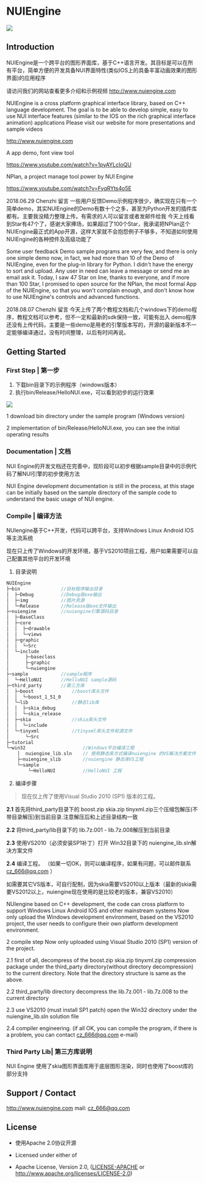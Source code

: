 # NUIEngine
![](https://github.com/Avens666/NUIEngine/blob/master/bin/img/nuilogo.png?raw=true)

## Introduction

NUIEngine是一个跨平台的图形界面库，基于C++语言开发。其目标是可以在所有平台，简单方便的开发具备NUI界面特性(类似IOS上的具备丰富动画效果的图形界面)的应用程序

请访问我们的网站查看更多介绍和示例视频
http://www.nuiengine.com


NUIEngine is a cross platform graphical interface library, based on C++ language development. The goal is to be able to develop simple, easy to use NUI interface features (similar to the IOS on the rich graphical interface animation) applications
Please visit our website for more presentations and sample videos

http://www.nuiengine.com

A app demo, font view tool

https://www.youtube.com/watch?v=1pyAYLcIoQU

NPlan, a project manage tool power by NUI Engine

https://www.youtube.com/watch?v=FyqRYts4o5E

2018.06.29 Chenzhi 留言
一些用户反馈Demo示例程序很少，确实现在只有一个简单demo，其实NUIEngine的Demo有数十个之多，甚至为Python开发的插件库都有。主要我没精力整理上传。有需求的人可以留言或者发邮件给我
今天上线看到Star有47个了，感谢大家捧场，如果超过了100个Star，我承诺把NPlan这个NUIEngine最正式的App开源，这样大家就不会抱怨例子不够多，不知道如何使用NUIEngine的各种控件及高级功能了

Some user feedback Demo sample programs are very few, and there is only one simple demo now, in fact, we had more than 10 of the Demo of NUIEngine, even for the plug-in library for Python. I didn't have the energy to sort and upload. Any user in need can leave a message or send me an email ask it.
Today, I saw 47 Star on line, thanks to everyone, and if more than 100 Star, I promised to open source for the NPlan, the most formal App of the NUIEngine, so that you won't complain enough, and don't know how to use NUIEngine's controls and advanced functions.

2018.08.07 Chenzhi 留言
今天上传了两个教程文档和几个windows下的demo程序，教程文档可以参考，但不一定和最新的sdk保持一致，可能有出入
demo程序还没有上传代码，主要是一些demo是用老的引擎版本写的，开源的最新版本不一定能够编译通过，没有时间整理，以后有时间再说。

## Getting Started


### First Step | 第一步
1. 下载bin目录下的示例程序（windows版本）
2. 执行bin/Release/HelloNUI.exe，可以看到初步的运行效果

![](https://github.com/Avens666/NUIEngine/blob/master/tutorial/image/hellonui.gif?raw=true)

1 download bin directory under the sample program (Windows version)

2 implementation of bin/Release/HelloNUI.exe, you can see the initial operating results

### Documentation | 文档
NUI Engine的开发文档还在完善中，现阶段可以初步根据sample目录中的示例代码了解NUI引擎的初步使用方法

NUI Engine development documentation is still in the process, at this stage can be initially based on the sample directory of the sample code to understand the basic usage of NUI engine.

### Compile  | 编译方法
NUIengine基于C++开发，代码可以跨平台，支持Windows Linux Android IOS等主流系统

现在只上传了Windows的开发环境，基于VS2010项目工程，用户如果需要可以自己配置其他平台的开发环境

1. 目录说明
``` C++
NUIEngine
├─bin 				//目标程序输出目录
│  ├─Debug			//Debug版exe输出
│  ├─img			//图片资源
│  └─Release		//Release版exe文件输出
├─nuiengine			//nuiengine引擎源码目录
│  ├─BaseClass
│  ├─core
│  │  ├─drawable
│  │  └─views
│  ├─graphic
│  │  └─Src
│  └─include
│      ├─baseclass
│      ├─graphic
│      └─nuiengine
├─sample			//sample程序
│  └─HelloNUI		//HelloNUI sample源码
├─third_party		//第三方库
│  ├─boost				//boost库头文件
│  │  └─boost_1_51_0
│  └─lib				//静态lib库
│  │  ├─skia_debug
│  │  └─skia_release
│  ├─skia				//skia库头文件
│  │  └─include
│  └─tinyxml			//tinyxml库头文件和源文件
│      └─Src
├─tutorial
└─win32						//Windows平台编译工程
  	│  nuiengine_lib.sln	// 使用静态库方式编译nuiengine 的VS解决方案文件
    ├─nuiengine_slib		//nuiengine 静态库VS工程
    └─sample
        └─HelloNUI			//HelloNUI 工程
```

2. 编译步骤
> 现在仅上传了使用Visual Studio 2010 (SP1) 版本的工程。

**2.1** 首先将third_party目录下的  boost.zip skia.zip  tinyxml.zip三个压缩包解压(不带目录解压)到当前目录.注意解压后和上述目录结构一致

**2.2** 将third_party/lib目录下的  lib.7z.001 -  lib.7z.008解压到当前目录

**2.3** 使用VS2010（必须安装SP1补丁）打开 Win32目录下的 nuiengine_lib.sln解决方案文件

**2.4** 编译工程。 （如果一切OK，则可以编译程序，如果有问题，可以邮件联系  cz_666@qq.com ）

如需要其它VS版本，可自行配制，因为skia需要VS2010以上版本（最新的skia需要VS2012以上，nuiengine现在使用的是比较老的版本，兼容VS2010）

NUIengine based on C++ development, the code can cross platform to support Windows Linux Android IOS and other mainstream systems
Now only upload the Windows development environment, based on the VS2010 project, the user needs to configure their own platform development environment.

2 compile step
Now only uploaded using Visual Studio 2010 (SP1) version of the project.

2.1 first of all, decompress of the boost.zip skia.zip tinyxml.zip compression package  under the third_party directory(without directory decompression) to the current directory. Note that the directory structure is same as the above.

2.2 third_party/lib directory  decompress the lib.7z.001 - lib.7z.008 to the current directory

2.3 use VS2010 (must install SP1 patch) open the Win32 directory under the nuiengine_lib.sln solution file

2.4 compiler engineering. (if all OK, you can compile the program, if there is a problem, you can contact cz_666@qq.com e-mail)

### Third Party Lib| 第三方库说明
NUI Engine 使用了skia图形界面库用于底层图形渲染，同时也使用了boost库的部分支持

## Support / Contact
http://www.nuiengine.com
mail: cz_666@qq.com

## License
- 使用Apache 2.0协议开源

- Licensed under either of
 * Apache License, Version 2.0, ([LICENSE-APACHE](LICENSE-APACHE) or http://www.apache.org/licenses/LICENSE-2.0)
